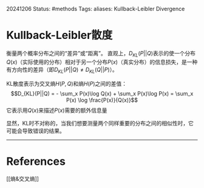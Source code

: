 20241206
Status: #methods
Tags: 
aliases: Kullback-Leibler Divergence
# Kullback-Leibler散度
衡量两个概率分布之间的“差异”或“距离”。
直观上，$D_{KL}(P||Q)$表示的使一个分布$Q(x)$（实际使用的分布）相对于另一个分布$P(x)$（真实分布）的信息损失，是一种有方向性的差异（即$D_{KL}(P||Q) \neq D_{KL}(Q||P)$）。

KL散度表示为交叉熵$H(P,Q)$和熵$H(P)$之间的差值：
$$D_{KL}(P||Q) = - \sum_x P(x)\log Q(x) + \sum_x P(x)\log P(x) = \sum_x P(x) \log \frac{P(x)}{Q(x)}$$
它表示用$Q(x)$来描述$P(x)$需要的额外信息量

显然，KL时不对称的，当我们想要测量两个同样重要的分布之间的相似性时，它可能会导致错误的结果。

---
# References
[[熵&交叉熵]]
